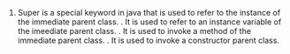 1. Super is a special keyword in java that is used to refer to the instance of the immediate parent class.
    . It is used to refer to an instance variable of the imeediate parent class.
    . It is used to invoke a method of the immediate parent class.
    . It is used to invoke a constructor parent class.
